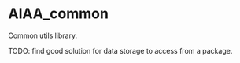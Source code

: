 # AIAA_common
Common utils library.

TODO: find good solution for data storage to access from a package.
